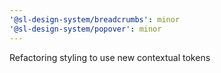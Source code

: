 ```yaml
---
'@sl-design-system/breadcrumbs': minor
'@sl-design-system/popover': minor
---
```


Refactoring styling to use new contextual tokens
